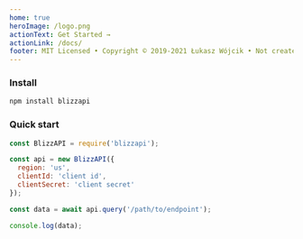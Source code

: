 ```yaml
---
home: true
heroImage: /logo.png
actionText: Get Started →
actionLink: /docs/
footer: MIT Licensed • Copyright © 2019-2021 Łukasz Wójcik • Not created, affiliated or endorsed in any way by Blizzard Entertainment
---
```


### Install

``` bash
npm install blizzapi
```

### Quick start

``` javascript
const BlizzAPI = require('blizzapi');

const api = new BlizzAPI({
  region: 'us',
  clientId: 'client id',
  clientSecret: 'client secret'
});

const data = await api.query('/path/to/endpoint');

console.log(data);
``` 
